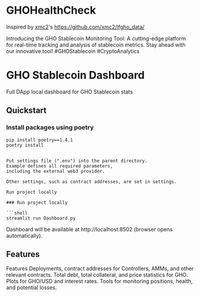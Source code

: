 # GHOHealthCheck

Inspired by [xmc2](https://github.com/xmc2)'s https://github.com/xmc2/lfgho_data/ 

Introducing the GHO Stablecoin Monitoring Tool: A cutting-edge platform for real-time tracking and analysis of stablecoin metrics. Stay ahead with our innovative tool! #GHOStablecoin #CryptoAnalytics


# GHO Stablecoin Dashboard

Full DApp local dashboard for GHO Stablecoin stats

## Quickstart

### Install packages using poetry

```shell
pip install poetry==1.4.1
poetry install


Put settings file (".env") into the parent directory.
Example defines all required parameters,
including the external web3 provider.

Other settings, such as contract addresses, are set in settings.

Run project locally

### Run project locally

```shell
streamlit run Dashboard.py
```

Dashboard will be available at http://localhost:8502 (browser opens automatically).

## Features
Features
Deployments, contract addresses for Controllers, AMMs, and other relevant contracts.
Total debt, total collateral, and price statistics for GHO.
Plots for GHO/USD and interest rates.
Tools for monitoring positions, health, and potential losses.


